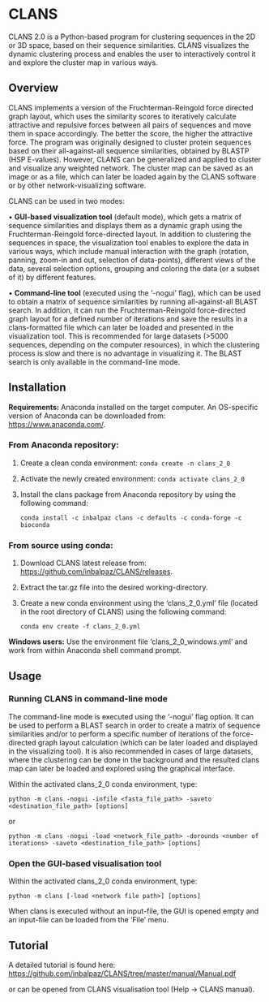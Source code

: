# CLANS

CLANS 2.0 is a Python-based program for clustering sequences in the 2D or 3D space, based on their sequence similarities. CLANS visualizes the dynamic clustering process and enables the user to interactively control it and explore the cluster map in various ways.

## Overview

CLANS implements a version of the Fruchterman-Reingold force directed graph layout, which uses the similarity scores to iteratively calculate attractive and repulsive forces between all pairs of sequences and move them in space accordingly. The better the score, the higher the attractive force.
The program was originally designed to cluster protein sequences based on their all-against-all sequence similarities, obtained by BLASTP (HSP E-values). However, CLANS can be generalized and applied to cluster and visualize any weighted network.
The cluster map can be saved as an image or as a file, which can later be loaded again by the CLANS software or by other network-visualizing software.

CLANS can be used in two modes:

• **GUI-based visualization tool** (default mode), which gets a matrix of sequence similarities and
displays them as a dynamic graph using the Fruchterman-Reingold force-directed layout.
In addition to clustering the sequences in space, the visualization tool enables to explore the data in various ways, which include manual interaction with the graph (rotation, panning, zoom-in and out, selection of data-points), different views of the data, several selection options, grouping and coloring the data (or a subset of it) by different features.

• **Command-line tool** (executed using the ‘-nogui’ flag), which can be used to obtain a matrix of sequence similarities by running all-against-all BLAST search. In addition, it can run the Fruchterman-Reingold force-directed graph layout for a defined number of iterations and save the results in a clans-formatted file which can later be loaded and presented in the visualization tool. This is recommended for large datasets (>5000 sequences, depending on the computer resources), in which the clustering process is slow and there is no advantage in visualizing it.
The BLAST search is only available in the command-line mode.

## Installation

**Requirements:** Anaconda installed on the target computer. An OS-specific version of Anaconda can be downloaded from: https://www.anaconda.com/.

### From Anaconda repository:

1.	Create a clean conda environment: `conda create -n clans_2_0`

2.	Activate the newly created environment: `conda activate clans_2_0`

3.	Install the clans package from Anaconda repository by using the following command:

    `conda install -c inbalpaz clans -c defaults -c conda-forge -c bioconda`

### From source using conda:

1. Download CLANS latest release from: https://github.com/inbalpaz/CLANS/releases.

2. Extract the tar.gz file into the desired working-directory.

3. Create a new conda environment using the ‘clans_2_0.yml’ file (located in the root directory of CLANS) using the following command:

    `conda env create -f clans_2_0.yml`
    
**Windows users:** Use the environment file ‘clans_2_0_windows.yml’ and work from within Anaconda shell command prompt.

## Usage

### Running CLANS in command-line mode

The command-line mode is executed using the ‘-nogui’ flag option. It can be used to perform a BLAST search in order to create a matrix of sequence similarities and/or to perform a specific number of iterations of the force-directed graph layout calculation (which can be later loaded and displayed in the visualizing tool). It is also recommended in cases of large datasets, where the clustering can be done in the background and the resulted clans map can later be loaded and explored using the graphical interface.

Within the activated clans_2_0 conda environment, type:

`python -m clans -nogui -infile <fasta_file_path> -saveto <destination_file_path> [options]
`

or

`python -m clans -nogui -load <network_file_path> -dorounds <number of iterations> -saveto <destination_file_path> [options]`

### Open the GUI-based visualisation tool

Within the activated clans_2_0 conda environment, type:

`python -m clans [-load <network file path>] [options]
`

When clans is executed without an input-file, the GUI is opened empty and an input-file can be loaded from the ‘File’ menu.

## Tutorial

A detailed tutorial is found here: https://github.com/inbalpaz/CLANS/tree/master/manual/Manual.pdf


or can be opened from CLANS visualisation tool (Help -> CLANS manual).
